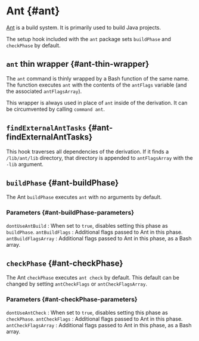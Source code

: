 # Ant {#ant}

[Ant](https://ant.apache.org) is a build system.
It is primarily used to build Java projects.

The setup hook included with the `ant` package sets `buildPhase` and `checkPhase`
by default.

## `ant` thin wrapper {#ant-thin-wrapper}

The `ant` command is thinly wrapped by a Bash function of the same name.
The function executes `ant` with the contents of the `antFlags` variable
(and the associated `antFlagsArray`).

This wrapper is always used in place of `ant` inside of the derivation.
It can be circumvented by calling `command ant`.

## `findExternalAntTasks` {#ant-findExternalAntTasks}

This hook traverses all dependencies of the derivation. If it finds a
`/lib/ant/lib` directory, that directory is appended to `antFlagsArray`
with the `-lib` argument.

## `buildPhase` {#ant-buildPhase}

The Ant `buildPhase` executes `ant` with no arguments by default.

### Parameters {#ant-buildPhase-parameters}

`dontUseAntBuild`
: When set to `true`, disables setting this phase as `buildPhase`.
`antBuildFlags`
: Additional flags passed to Ant in this phase.
`antBuildFlagsArray`
: Additional flags passed to Ant in this phase, as a Bash array.

## `checkPhase` {#ant-checkPhase}

The Ant `checkPhase` executes `ant check` by default.
This default can be changed by setting `antCheckFlags` or `antCheckFlagsArray`.

### Parameters {#ant-checkPhase-parameters}

`dontUseAntCheck`
: When set to `true`, disables setting this phase as `checkPhase`.
`antCheckFlags`
: Additional flags passed to Ant in this phase.
`antCheckFlagsArray`
: Additional flags passed to Ant in this phase, as a Bash array.

